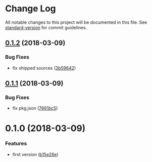 # Change Log

All notable changes to this project will be documented in this file. See [standard-version](https://github.com/conventional-changelog/standard-version) for commit guidelines.

<a name="0.1.2"></a>
## [0.1.2](https://github.com/smooth-code/error-overlay-webpack-plugin/compare/v0.1.1...v0.1.2) (2018-03-09)


### Bug Fixes

* fix shipped sources ([3b59642](https://github.com/smooth-code/error-overlay-webpack-plugin/commit/3b59642))



<a name="0.1.1"></a>
## [0.1.1](https://github.com/smooth-code/error-overlay-webpack-plugin/compare/v0.1.0...v0.1.1) (2018-03-09)


### Bug Fixes

* fix pkg.json ([7661bc5](https://github.com/smooth-code/error-overlay-webpack-plugin/commit/7661bc5))



<a name="0.1.0"></a>
# 0.1.0 (2018-03-09)


### Features

* first version ([b15e26e](https://github.com/smooth-code/webpack-error-overlay-plugin/commit/b15e26e))
